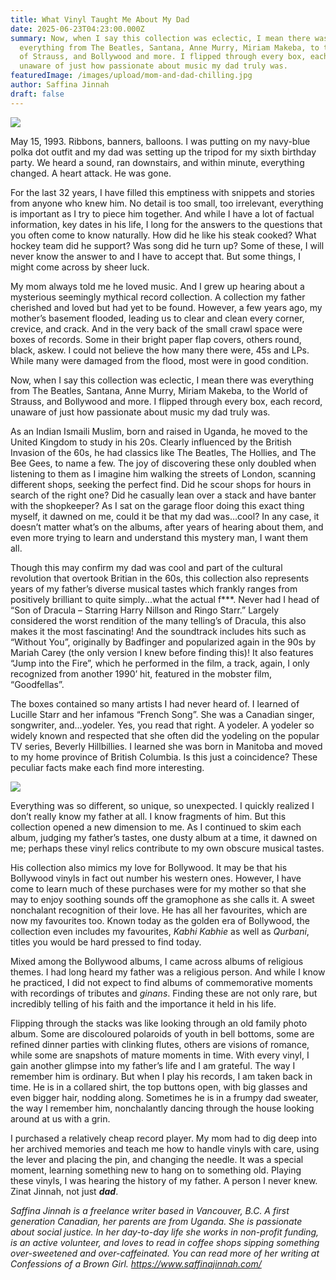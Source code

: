 ```yaml
---
title: What Vinyl Taught Me About My Dad
date: 2025-06-23T04:23:00.000Z
summary: Now, when I say this collection was eclectic, I mean there was
  everything from The Beatles, Santana, Anne Murry, Miriam Makeba, to the World
  of Strauss, and Bollywood and more. I flipped through every box, each record,
  unaware of just how passionate about music my dad truly was. 
featuredImage: /images/upload/mom-and-dad-chilling.jpg
author: Saffina Jinnah
draft: false
---
```

![](/images/upload/mom-and-dad-chilling.jpg)

May 15, 1993. Ribbons, banners, balloons. I was putting on my navy-blue polka dot outfit and my dad was setting up the tripod for my sixth birthday party. We heard a sound, ran downstairs, and within minute, everything changed. A heart attack. He was gone.

For the last 32 years, I have filled this emptiness with snippets and stories from anyone who knew him. No detail is too small, too irrelevant, everything is important as I try to piece him together. And while I have a lot of factual information, key dates in his life, I long for the answers to the questions that you often come to know naturally. How did he like his steak cooked? What hockey team did he support? Was song did he turn up? Some of these, I will never know the answer to and I have to accept that. But some things, I might come across by sheer luck.

My mom always told me he loved music. And I grew up hearing about a mysterious seemingly mythical record collection. A collection my father cherished and loved but had yet to be found. However, a few years ago, my mother’s basement flooded, leading us to clear and clean every corner, crevice, and crack. And in the very back of the small crawl space were boxes of records. Some in their bright paper flap covers, others round, black, askew. I could not believe the how many there were, 45s and LPs. While many were damaged from the flood, most were in good condition. 

Now, when I say this collection was eclectic, I mean there was everything from The Beatles, Santana, Anne Murry, Miriam Makeba, to the World of Strauss, and Bollywood and more. I flipped through every box, each record, unaware of just how passionate about music my dad truly was. 

As an Indian Ismaili Muslim, born and raised in Uganda, he moved to the United Kingdom to study in his 20s. Clearly influenced by the British Invasion of the 60s, he had classics like The Beatles, The Hollies, and The Bee Gees, to name a few. The joy of discovering these only doubled when listening to them as I imagine him walking the streets of London, scanning different shops, seeking the perfect find. Did he scour shops for hours in search of the right one? Did he casually lean over a stack and have banter with the shopkeeper? As I sat on the garage floor doing this exact thing myself, it dawned on me, could it be that my dad was…cool? In any case, it doesn’t matter what’s on the albums, after years of hearing about them, and even more trying to learn and understand this mystery man, I want them all.  

Though this may confirm my dad was cool and part of the cultural revolution that overtook Britian in the 60s, this collection also represents years of my father’s diverse musical tastes which frankly ranges from positively brilliant to quite simply...what the actual f\*\**. Never had I head of “Son of Dracula – Starring Harry Nillson and Ringo Starr.” Largely considered the worst rendition of the many telling’s of Dracula, this also makes it the most fascinating! And the soundtrack includes hits such as “Without You”, originally by Badfinger and popularized again in the 90s by Mariah Carey (the only version I knew before finding this)! It also features “Jump into the Fire”, which he performed in the film, a track, again, I only recognized from another 1990’ hit, featured in the mobster film, “Goodfellas”. 

The boxes contained so many artists I had never heard of. I learned of Lucille Starr and her infamous “French Song”. She was a Canadian singer, songwriter, and…yodeler. Yes, you read that right. A yodeler. A yodeler so widely known and respected that she often did the yodeling on the popular TV series, Beverly Hillbillies. I learned she was born in Manitoba and moved to my home province of British Columbia. Is this just a coincidence? These peculiar facts make each find more interesting.

![](/images/upload/ecclectic-mix.jpg)

Everything was so different, so unique, so unexpected. I quickly realized I don’t really know my father at all. I know fragments of him. But this collection opened a new dimension to me. As I continued to skim each album, judging my father’s tastes, one dusty album at a time, it dawned on me; perhaps these vinyl relics contribute to my own obscure musical tastes.

His collection also mimics my love for Bollywood. It may be that his Bollywood vinyls in fact out number his western ones. However, I have come to learn much of these purchases were for my mother so that she may to enjoy soothing sounds off the gramophone as she calls it. A sweet nonchalant recognition of their love. He has all her favourites, which are now my favourites too. Known today as the golden era of Bollywood, the collection even includes my favourites, *Kabhi Kabhie* as well as *Qurbani*, titles you would be hard pressed to find today.

Mixed among the Bollywood albums, I came across albums of religious themes. I had long heard my father was a religious person. And while I know he practiced, I did not expect to find albums of commemorative moments with recordings of tributes and *ginans*. Finding these are not only rare, but incredibly telling of his faith and the importance it held in his life. 

Flipping through the stacks was like looking through an old family photo album. Some are discoloured polaroids of youth in bell bottoms, some are refined dinner parties with clinking flutes, others are visions of romance, while some are snapshots of mature moments in time. With every vinyl, I gain another glimpse into my father’s life and I am grateful. The way I remember him is ordinary. But when I play his records, I am taken back in time. He is in a collared shirt, the top buttons open, with big glasses and even bigger hair, nodding along. Sometimes he is in a frumpy dad sweater, the way I remember him, nonchalantly dancing through the house looking around at us with a grin.

I purchased a relatively cheap record player. My mom had to dig deep into her archived memories and teach me how to handle vinyls with care, using the lever and placing the pin, and changing the needle. It was a special moment, learning something new to hang on to something old. Playing these vinyls, I was hearing the history of my father. A person I never knew. Zinat Jinnah, not just ***dad***. 




*Saffina Jinnah is a freelance writer based in Vancouver, B.C. A first generation Canadian, her parents are from Uganda. She is passionate about social justice. In her day-to-day life she works in non-profit funding, is an active volunteer, and loves to read in coffee shops sipping something over-sweetened and over-caffeinated. You can read more of her writing at Confessions of a Brown Girl. <https://www.saffinajinnah.com/>*
